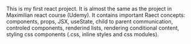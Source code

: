 This is my first react project. It is almost the same as the project in Maximilian react course (Udemy). It contains important Raect concepts: components, props, JSX,  useState, child to parent communication, controled components, renderind lists, rendering conditional content, styling css components (.css, inline styles and css modules). 
